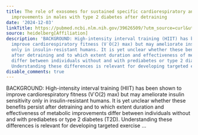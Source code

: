 ```yaml
---
title: The role of exosomes for sustained specific cardiorespiratory and metabolic
  improvements in males with type 2 diabetes after detraining
date: '2024-12-03'
linkTitle: https://pubmed.ncbi.nlm.nih.gov/39626509/?utm_source=curl&utm_medium=rss&utm_campaign=pubmed-2&utm_content=1FakS-2QOkCT8HsMOQP1bCRQ4YzyumYOmxmF0moLsQ3dFB1E9V&fc=20220326224207&ff=20241204174915&v=2.18.0.post9+e462414
source: heidelberg[Affiliation]
description: 'BACKGROUND: High-intensity interval training (HIIT) has been shown to
  improve cardiorespiratory fitness (V˙O(2) max) but may ameliorate insulin sensitivity
  only in insulin-resistant humans. It is yet unclear whether these benefits persist
  after detraining and to which extent duration and effectiveness of metabolic improvements
  differ between individuals without and with prediabetes or type 2 diabetes (T2D).
  Understanding these differences is relevant for developing targeted exercise ...'
disable_comments: true
---
```

BACKGROUND: High-intensity interval training (HIIT) has been shown to improve cardiorespiratory fitness (V˙O(2) max) but may ameliorate insulin sensitivity only in insulin-resistant humans. It is yet unclear whether these benefits persist after detraining and to which extent duration and effectiveness of metabolic improvements differ between individuals without and with prediabetes or type 2 diabetes (T2D). Understanding these differences is relevant for developing targeted exercise ...